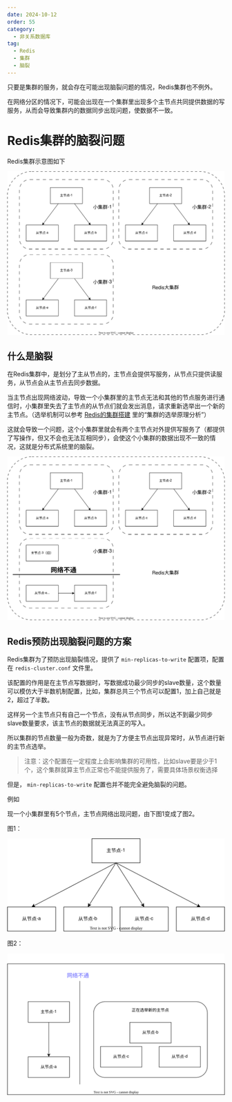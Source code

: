 ```yaml
---
date: 2024-10-12
order: 55
category:
  - 非关系数据库
tag:
  - Redis
  - 集群
  - 脑裂
---
```


只要是集群的服务，就会存在可能出现脑裂问题的情况，Redis集群也不例外。

在网络分区的情况下，可能会出现在一个集群里出现多个主节点共同提供数据的写服务，从而会导致集群内的数据同步出现问题，使数据不一致。

<!-- more -->

# Redis集群的脑裂问题

Redis集群示意图如下

![Redis集群示意图](images/Redis集群示意图.svg)



## 什么是脑裂

在Redis集群中，是划分了主从节点的，主节点会提供写服务，从节点只提供读服务，从节点会从主节点去同步数据。

当主节点出现网络波动，导致一个小集群里的主节点无法和其他的节点服务进行通信时，小集群里失去了主节点的从节点们就会发出消息，请求重新选举出一个新的主节点。（选举机制可以参考 [Redis的集群搭建](Redis的集群搭建.md) 里的“集群的选举原理分析”）

这就会导致一个问题，这个小集群里就会有两个主节点对外提供写服务了（都提供了写操作，但又不会也无法互相同步），会使这个小集群的数据出现不一致的情况，这就是分布式系统里的脑裂。

![Redis集群脑裂示意图](images/Redis集群脑裂示意图.svg)



## Redis预防出现脑裂问题的方案

Redis集群为了预防出现脑裂情况，提供了 `min‐replicas‐to‐write` 配置项，配置在 `redis-cluster.conf` 文件里。

该配置的作用是在主节点写数据时，写数据成功最少同步的slave数量，这个数量可以模仿大于半数机制配置，比如，集群总共三个节点可以配置1，加上自己就是2，超过了半数。

这样另一个主节点只有自己一个节点，没有从节点同步，所以达不到最少同步slave数量要求，该主节点的数据就无法真正的写入。

 所以集群的节点数量一般为奇数，就是为了方便主节点出现异常时，从节点进行新的主节点选举。

> 注意：这个配置在一定程度上会影响集群的可用性，比如slave要是少于1个，这个集群就算主节点正常也不能提供服务了，需要具体场景权衡选择



但是， `min‐replicas‐to‐write` 配置也并不能完全避免脑裂的问题。

例如

现一个小集群里有5个节点，主节点网络出现问题，由下图1变成了图2。

图1：

![Redis集群脑裂示意图2](images/Redis集群脑裂示意图2.svg)

图2：

![Redis集群脑裂示意图3](images/Redis集群脑裂示意图3.svg)
